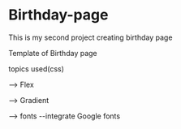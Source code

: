 # Birthday-page
This is my second project creating birthday page

Template of Birthday page

topics used(css)

--> Flex

--> Gradient

--> fonts --integrate Google fonts

